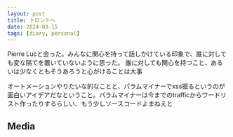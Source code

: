 ```yaml
---
layout: post
title: トロントへ
date: 2024-03-15
tags: [diary, personal]
---
```


Pierre Lucと会った。みんなに関心を持って話しかけている印象で、誰に対しても変な隔てを置いていないように思った。
誰に対しても関心を持つこと、あるいは少なくともそうあろうと心がけることは大事

オートメーションやりたいな的なことと、パラムマイナーでxss掘るというのが面白いアイデアだなということ。パラムマイナーは今までのtrafficからワードリスト作ったりするらしい、もう少しソースコードよまねえと

## Media

<div style="display: flex; flex-wrap: wrap; gap: 10px;"><img src="https://lh3.googleusercontent.com/lr/AAJ1LKfvwJxDvBdtW3XIG2UHZXbtmC3xwvQZ3RxzIWwFY9x-PIR3j7HpiCjiVB2Rp8kK3xE-aNy2P1ZOLCN99ic0tqiTZa29yp4P5pfeNPIVz2B45YPOzEJ_TmCSClM2gp7gkfgDSg1Erbc8U161Fh88xKiDElnwYH9Ubn3JrqxxVMIA3VEycKEi2KRKqwtRzEgxVYgOFrfz_3lhcRUMvNIPIJ6uTZSow0vLAnQAJjKpiCW8btXII2kz_Ux_4yvym-UYEeCygG6Cu4_CdaCz6brKBiutqA6IlVFMTCzit39gguWh4PDLUaPUqjP4hSmeRJTVMM_Ft6ctrgGpw9JVE92n7E52TArslOjeBbolNOSGiP2Zqpz7jV84JDbx5JB8UjSjIVy2qlqZpEYxlYXvjdsWnL6nkeiKqzdw4SXd9iQFEu-7-ir87icz43YqLCZug3kK5go-UouRqftJBrfmowcbA1NxMKfUQYdtZOIHa8K4kftYrqMDhVf0R6Nkk08YBNpsYVaQC44L5I7Be5jkv_ThYb6Q8I3aW1nEaoWUAwSee0WUuzJOU0PHZQEexlQarZTtHpufM5E1WIkF23q2RVCmm-6W1153YMqTgLbtCDBbDrZaJSPC_woGdoU5JEYgYqMTLYFBDUvpEUBEEvBXfW8BRqNl18PRq816b46LBTuN_28EPJf3zilEZp7gibxurbWTgM76BGurHz4K4XK9v2ZTZxBPTVn40jCuaXY2vpqv0puO29JakZHbI3yKCI3Glz0P8AL7S-2M0CO3Z4MxorrwGdxano38v-naqWhAZtr2RJB9S1GOi--zuFbq5LO4qSM0ZfIqlxKUiQEy0UZdMX9f2awKCAZUQZA3wl-KSLPMrcv2mWV8zPaSa1sE9Du9dDpB0QthxBZ6QDT5vzmeGPyNyKN-tDcgwLTFIgNgROHPHkxhlZ0i8-_bFCOOus3vGP78EqMBtt4" alt="" style="max-width: 100%; height: auto;"></div>
